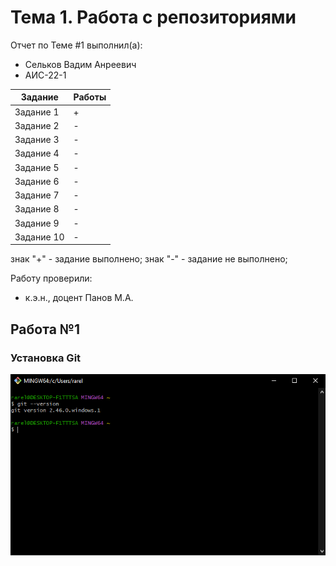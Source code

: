 # Тема 1. Работа с репозиториями
Отчет по Теме #1 выполнил(а):
- Сельков Вадим Анреевич
- АИС-22-1

| Задание | Работы |
| ------ | ------ |
| Задание 1 | + |
| Задание 2 | - |
| Задание 3 | - | 
| Задание 4 | - | 
| Задание 5 | - |
| Задание 6 | - | 
| Задание 7 | - | 
| Задание 8 | - | 
| Задание 9 | - |
| Задание 10 | - | 

знак "+" - задание выполнено; знак "-" - задание не выполнено;

Работу проверили:
- к.э.н., доцент Панов М.А.

## Работа №1 
### Установка Git

![Меню](https://github.com/goawwer/software_engineering/blob/%D0%A2%D0%B5%D0%BC%D0%B0_1/pic/1.1.png)
